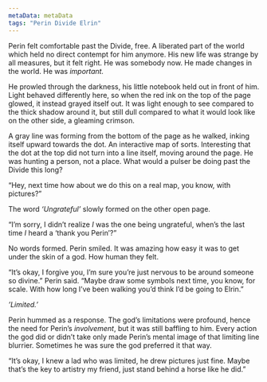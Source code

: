 ```yaml
---
metaData: metaData
tags: "Perin Divide Elrin"
---
```


Perin felt comfortable past the Divide, free. A liberated part of the world which held no direct contempt for him anymore. His new life was strange by all measures, but it felt right. He was somebody now. He made changes in the world. He was *important.*

He prowled through the darkness, his little notebook held out in front of him. Light behaved differently here, so when the red ink on the top of the page glowed, it instead grayed itself out. It was light enough to see compared to the thick shadow around it, but still dull compared to what it would look like on the other side, a gleaming crimson. 

A gray line was forming from the bottom of the page as he walked, inking itself upward towards the dot. An interactive map of sorts. Interesting that the dot at the top did not turn into a line itself, moving around the page. He was hunting a person, not a place. What would a pulser be doing past the Divide this long?

“Hey, next time how about we do this on a real map, you know, with pictures?”

The word *‘Ungrateful’* slowly formed on the other open page. 

“I’m sorry, I didn’t realize *I* was the one being ungrateful, when’s the last time *I* heard a ‘thank you Perin’?”

No words formed. Perin smiled. It was amazing how easy it was to get under the skin of a god. How human they felt. 

“It’s okay, I forgive you, I’m sure you’re just nervous to be around someone so divine.” Perin said. “Maybe draw some symbols next time, you know, for scale. With how long I’ve been walking you’d think I’d be going to Elrin.”

*’Limited.’*

Perin hummed as a response. The god’s limitations were profound, hence the need for Perin’s *involvement*, but it was still baffling to him. Every action the god did or didn’t take only made Perin’s mental image of that limiting line blurrier. Sometimes he was sure the god preferred it that way. 

“It’s okay, I knew a lad who was limited, he drew pictures just fine. Maybe that’s the key to artistry my friend, just stand behind a horse like he did.”
